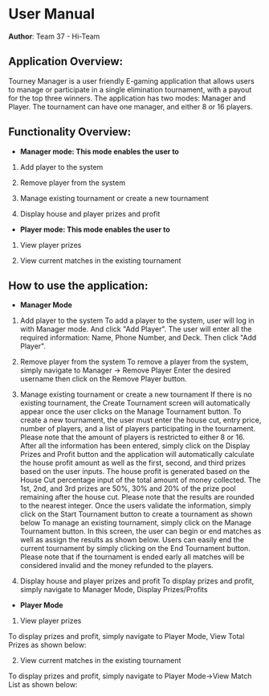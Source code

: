 
# User Manual

**Author**: Team 37 - Hi-Team

## Application Overview:

Tourney Manager is a user friendly E-gaming application that allows users to manage or participate in a single elimination tournament, with a payout for the top three winners. The application has two modes: Manager and Player. The tournament can have one manager, and either 8 or 16 players.

## Functionality Overview:

- **Manager mode: This mode enables the user to**

1.	Add player to the system

2.	Remove player from the system

3.	Manage existing tournament or create a new tournament

4.	Display house and player prizes and profit

- **Player mode: This mode enables the user to**

1.	View player prizes

2.	View current matches in the existing tournament

## How to use the application:

- **Manager Mode**

1.	Add player to the system
To add a player to the system, user will log in with Manager mode. And click "Add Player".
The user will enter all the required information: Name, Phone Number, and Deck. Then click "Add Player".

2.	Remove player from the system
To remove a player from the system, simply navigate to Manager -> Remove Player
Enter the desired username then click on the Remove Player button.

3.	Manage existing tournament or create a new tournament
If there is no existing tournament, the Create Tournament screen will automatically appear once the user clicks on the Manage Tournament button.
To create a new tournament, the user must enter the house cut, entry price, number of players, and a list of players participating in the tournament. Please note that the amount of players is restricted to either 8 or 16.
After all the information has been entered, simply click on the Display Prizes and Profit button and the application will automatically calculate the house profit amount as well as the first, second, and third prizes based on the user inputs.
The house profit is generated based on the House Cut percentage input of the total amount of money collected. The 1st, 2nd, and 3rd prizes are 50%, 30% and 20% of the prize pool remaining after the house cut. Please note that the results are rounded to the nearest integer.
Once the users validate the information, simply click on the Start Tournament button to create a tournament as shown below
To manage an existing tournament, simply click on the Manage Tournament button. In this screen, the user can begin or end matches as well as assign the results as shown below.
Users can easily end the current tournament by simply clicking on the End Tournament button. Please note that if the tournament is ended early all matches will be considered invalid and the money refunded to the players.


4.	Display house and player prizes and profit
To display prizes and profit, simply navigate to Manager Mode, Display Prizes/Profits

- **Player Mode**

1.	View player prizes

To display prizes and profit, simply navigate to Player Mode, View Total Prizes as shown below:


2.	View current matches in the existing tournament

To display prizes and profit, simply navigate to Player Mode->View Match List as shown below:











